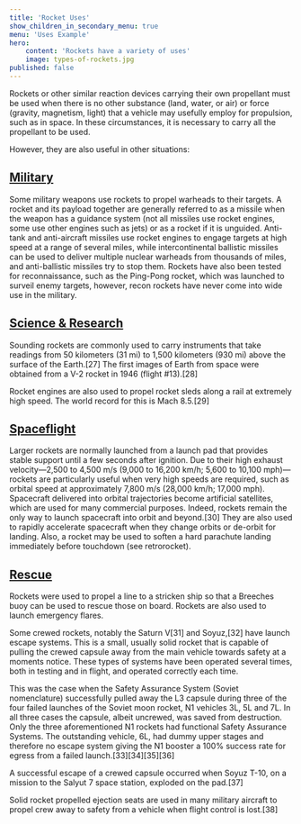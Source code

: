 ```yaml
---
title: 'Rocket Uses'
show_children_in_secondary_menu: true
menu: 'Uses Example'
hero:
    content: 'Rockets have a variety of uses'
    image: types-of-rockets.jpg
published: false
---
```


Rockets or other similar reaction devices carrying their own propellant must be used when there is no other substance (land, water, or air) or force (gravity, magnetism, light) that a vehicle may usefully employ for propulsion, such as in space. In these circumstances, it is necessary to carry all the propellant to be used.

However, they are also useful in other situations:

## [Military](military)

Some military weapons use rockets to propel warheads to their targets. A rocket and its payload together are generally referred to as a missile when the weapon has a guidance system (not all missiles use rocket engines, some use other engines such as jets) or as a rocket if it is unguided. Anti-tank and anti-aircraft missiles use rocket engines to engage targets at high speed at a range of several miles, while intercontinental ballistic missiles can be used to deliver multiple nuclear warheads from thousands of miles, and anti-ballistic missiles try to stop them. Rockets have also been tested for reconnaissance, such as the Ping-Pong rocket, which was launched to surveil enemy targets, however, recon rockets have never come into wide use in the military.

## [Science & Research](science-research)

Sounding rockets are commonly used to carry instruments that take readings from 50 kilometers (31 mi) to 1,500 kilometers (930 mi) above the surface of the Earth.[27] The first images of Earth from space were obtained from a V-2 rocket in 1946 (flight #13).[28]

Rocket engines are also used to propel rocket sleds along a rail at extremely high speed. The world record for this is Mach 8.5.[29]

## [Spaceflight](spaceflight)

Larger rockets are normally launched from a launch pad that provides stable support until a few seconds after ignition. Due to their high exhaust velocity—2,500 to 4,500 m/s (9,000 to 16,200 km/h; 5,600 to 10,100 mph)—rockets are particularly useful when very high speeds are required, such as orbital speed at approximately 7,800 m/s (28,000 km/h; 17,000 mph). Spacecraft delivered into orbital trajectories become artificial satellites, which are used for many commercial purposes. Indeed, rockets remain the only way to launch spacecraft into orbit and beyond.[30] They are also used to rapidly accelerate spacecraft when they change orbits or de-orbit for landing. Also, a rocket may be used to soften a hard parachute landing immediately before touchdown (see retrorocket).

## [Rescue](rescue)

Rockets were used to propel a line to a stricken ship so that a Breeches buoy can be used to rescue those on board. Rockets are also used to launch emergency flares.

Some crewed rockets, notably the Saturn V[31] and Soyuz,[32] have launch escape systems. This is a small, usually solid rocket that is capable of pulling the crewed capsule away from the main vehicle towards safety at a moments notice. These types of systems have been operated several times, both in testing and in flight, and operated correctly each time.

This was the case when the Safety Assurance System (Soviet nomenclature) successfully pulled away the L3 capsule during three of the four failed launches of the Soviet moon rocket, N1 vehicles 3L, 5L and 7L. In all three cases the capsule, albeit uncrewed, was saved from destruction. Only the three aforementioned N1 rockets had functional Safety Assurance Systems. The outstanding vehicle, 6L, had dummy upper stages and therefore no escape system giving the N1 booster a 100% success rate for egress from a failed launch.[33][34][35][36]

A successful escape of a crewed capsule occurred when Soyuz T-10, on a mission to the Salyut 7 space station, exploded on the pad.[37]

Solid rocket propelled ejection seats are used in many military aircraft to propel crew away to safety from a vehicle when flight control is lost.[38]